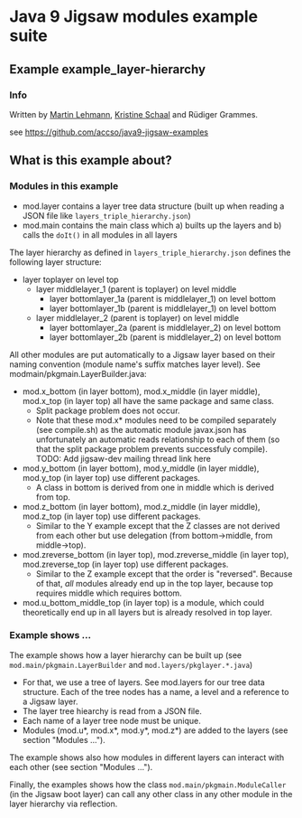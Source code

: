 ﻿# Java 9 Jigsaw modules example suite
## Example example_layer-hierarchy

### Info
Written by [Martin Lehmann](https://github.com/MartinLehmann1971), [Kristine Schaal](https://github.com/kristines) and Rüdiger Grammes.

see https://github.com/accso/java9-jigsaw-examples

## What is this example about?

### Modules in this example
* mod.layer contains a layer tree data structure (built up when reading a JSON file like `layers_triple_hierarchy.json`)
* mod.main contains the main class which a) builts up the layers and b) calls the `doIt()` in all modules in all layers

The layer hierarchy as defined in `layers_triple_hierarchy.json` defines the following layer structure:
* layer toplayer on level top
  * layer middlelayer_1 (parent is toplayer) on level middle
    * layer bottomlayer_1a (parent is middlelayer_1) on level bottom
    * layer bottomlayer_1b (parent is middlelayer_1) on level bottom
  * layer middlelayer_2 (parent is toplayer) on level middle
    * layer bottomlayer_2a (parent is middlelayer_2) on level bottom
    * layer bottomlayer_2b (parent is middlelayer_2) on level bottom

All other modules are put automatically to a Jigsaw layer based on their naming convention (module name's suffix matches layer level). See modmain/pkgmain.LayerBuilder.java:
* mod.x_bottom (in layer bottom), mod.x_middle (in layer middle), mod.x_top (in layer top) all have the same package and same class. 
  * Split package problem does not occur. 
  * Note that these mod.x\* modules need to be compiled separately (see compile.sh) as the automatic module javax.json has unfortunately an automatic reads relationship to each of them (so that the split package problem prevents successfuly compile). TODO: Add jigsaw-dev mailing thread link here
* mod.y_bottom (in layer bottom), mod.y_middle (in layer middle), mod.y_top (in layer top) use different packages. 
  * A class in bottom is derived from one in middle which is derived from top.
* mod.z_bottom (in layer bottom), mod.z_middle (in layer middle), mod.z_top (in layer top) use different packages. 
  * Similar to the Y example except that the Z classes are not derived from each other but use delegation (from bottom->middle, from middle->top).
* mod.zreverse_bottom (in layer top), mod.zreverse_middle (in layer top), mod.zreverse_top (in layer top) use different packages. 
  * Similar to the Z example except that the order is "reversed". Because of that, _all_ modules already end up in the top layer, because top requires middle which requires bottom.
* mod.u_bottom_middle_top (in layer top) is a module, which could theoretically end up in all layers but is already resolved in top layer.

### Example shows ...
The example shows how a layer hierarchy can be built up (see `mod.main/pkgmain.LayerBuilder` and `mod.layers/pkglayer.*.java`)
- For that, we use a tree of layers. See mod.layers for our tree data structure. Each of the tree nodes has a name, a level and a reference to a Jigsaw layer.
- The layer tree hiearchy is read from a JSON file.
- Each name of a layer tree node must be unique.
- Modules (mod.u\*, mod.x\*, mod.y\*, mod.z\*) are added to the layers (see section "Modules ...").

The example shows also how modules in different layers can interact with each other (see section "Modules ...").

Finally, the examples shows how the class `mod.main/pkgmain.ModuleCaller` (in the Jigsaw boot layer) can call any other class in any other module in the layer hierarchy via reflection.
